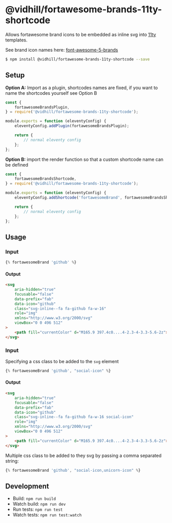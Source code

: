 # @vidhill/fortawesome-brands-11ty-shortcode

Allows fortawesome brand icons to be embedded as inline svg into [11ty](https://www.11ty.dev/) templates.

See brand icon names here: [font-awesome-5-brands](https://fortawesome.com/sets/font-awesome-5-brands)

```bash
$ npm install @vidhill/fortawesome-brands-11ty-shortcode --save
```

## Setup

**Option A:** Import as a plugin, shortcodes names are fixed, if you want to name the shortcodes yourself see Option B

```javascript
const {
    fortawesomeBrandsPlugin,
} = require('@vidhill/fortawesome-brands-11ty-shortcode');

module.exports = function (eleventyConfig) {
    eleventyConfig.addPlugin(fortawesomeBrandsPlugin);

    return {
        // normal eleventy config
    };
};
```

**Option B:** import the render function so that a custom shortcode name can be defined

```javascript
const {
    fortawesomeBrandsShortcode,
} = require('@vidhill/fortawesome-brands-11ty-shortcode');

module.exports = function (eleventyConfig) {
    eleventyConfig.addShortcode('fortawesomeBrand', fortawesomeBrandsShortcode);

    return {
        // normal eleventy config
    };
};
```

## Usage

### Input

```javascript
{% fortawesomeBrand 'github' %}
```

#### Output

```html
<svg
    aria-hidden="true"
    focusable="false"
    data-prefix="fab"
    data-icon="github"
    class="svg-inline--fa fa-github fa-w-16"
    role="img"
    xmlns="http://www.w3.org/2000/svg"
    viewBox="0 0 496 512"
>
    <path fill="currentColor" d="M165.9 397.4c0....4-2.3-4-3.3-5.6-2z"></path>
</svg>
```

### Input

Specifying a css class to be added to the `svg` element

```javascript
{% fortawesomeBrand 'github', "social-icon" %}
```

#### Output

```html
<svg
    aria-hidden="true"
    focusable="false"
    data-prefix="fab"
    data-icon="github"
    class="svg-inline--fa fa-github fa-w-16 social-icon"
    role="img"
    xmlns="http://www.w3.org/2000/svg"
    viewBox="0 0 496 512"
>
    <path fill="currentColor" d="M165.9 397.4c0....4-2.3-4-3.3-5.6-2z"></path>
</svg>
```

Multiple css class to be added to they svg by passing a comma separated string:

```javascript
{% fortawesomeBrand 'github', "social-icon,unicorn-icon" %}
```

## Development

-   Build: `npm run build`
-   Watch build: `npm run dev`
-   Run tests: `npm run test`
-   Watch tests: `npm run test:watch`
